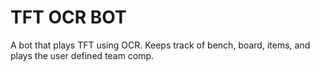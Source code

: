 # TFT OCR BOT
 A bot that plays TFT using OCR. Keeps track of bench, board, items, and plays the user defined team comp.

